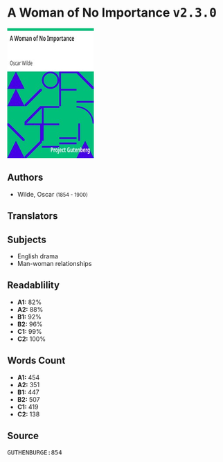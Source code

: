 # A Woman of No Importance <kbd>v2.3.0</kbd>

![](./cover.medium.jpg "")

## Authors


 - Wilde, Oscar <small>(1854 - 1900)</small>

## Translators



## Subjects


 - English drama
 - Man-woman relationships

## Readablility


 - **A1:** 82%
 - **A2:** 88%
 - **B1:** 92%
 - **B2:** 96%
 - **C1:** 99%
 - **C2:** 100%

## Words Count


 - **A1:** 454
 - **A2:** 351
 - **B1:** 447
 - **B2:** 507
 - **C1:** 419
 - **C2:** 138

## Source


<kbd>GUTHENBURGE:854</kbd>
